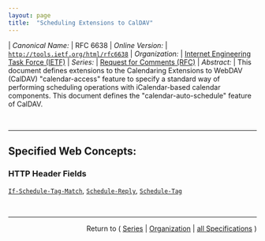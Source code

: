 ```yaml
---
layout: page
title:  "Scheduling Extensions to CalDAV"
---
```


| *Canonical Name:* | RFC 6638
| *Online Version:* | [`http://tools.ietf.org/html/rfc6638`](http://tools.ietf.org/html/rfc6638)
| *Organization:* | [Internet Engineering Task Force (IETF)](..  "List of specification series by this organization")
| *Series:* | [Request for Comments (RFC)](.  "List of specifications in this series")
| *Abstract:* | This document defines extensions to the Calendaring Extensions to WebDAV (CalDAV) "calendar-access" feature to specify a standard way of performing scheduling operations with iCalendar-based calendar components. This document defines the "calendar-auto-schedule" feature of CalDAV.

<br/>
<hr/>

## Specified Web Concepts:

### HTTP Header Fields

[`If-Schedule-Tag-Match`](/concepts/http-header/If-Schedule-Tag-Match "The If-Schedule-Tag-Match request header field is used with a method to make it conditional. Clients can set this header to the value returned in the Schedule-Tag response header, or the CALDAV:schedule-tag property, of a scheduling object resource previously retrieved from the server to avoid overwriting &#34;consequential&#34; changes to the scheduling object resource."), [`Schedule-Reply`](/concepts/http-header/Schedule-Reply "The Schedule-Reply request header is used by a client to indicate to a server whether or not a scheduling operation ought to occur when an &#34;Attendee&#34; deletes a scheduling object resource. In particular, it controls whether a reply scheduling message is sent to the &#34;Organizer&#34; as a result of the removal. There are situations in which unsolicited scheduling messages need to be silently removed (or ignored) for security or privacy reasons. This request header allows the scheduling object resource to be removed if such a need arises."), [`Schedule-Tag`](/concepts/http-header/Schedule-Tag "The Schedule-Tag response header provides the current value of the CALDAV:schedule-tag property value.")



<br/>
<hr/>

<p style="text-align: right">Return to ( <a href="./">Series</a> | <a href="../">Organization</a> | <a href="../../">all Specifications</a> )</p>